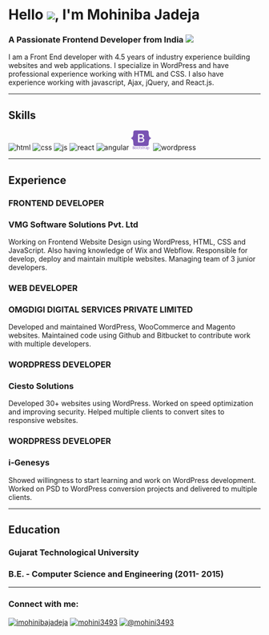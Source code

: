 <h1 align="left">Hello <img src="https://media.giphy.com/media/hvRJCLFzcasrR4ia7z/giphy.gif" width="30px">, I'm Mohiniba Jadeja</h1>
<h3 align="left">A Passionate Frontend Developer from India <img src="https://www.countries-ofthe-world.com/flags-normal/flag-of-India.png" width="20px"></h3>

I am a Front End developer with 4.5 years of industry experience building websites and web applications. I specialize in WordPress and have professional experience working with HTML and CSS. I also have experience working with javascript, Ajax, jQuery, and React.js.

---

## Skills

<p align='left'>
  <img src="https://upload.wikimedia.org/wikipedia/commons/thumb/6/61/HTML5_logo_and_wordmark.svg/2048px-HTML5_logo_and_wordmark.svg.png" alt="html" width="40" height="40">
  <img src='https://upload.wikimedia.org/wikipedia/commons/thumb/d/d5/CSS3_logo_and_wordmark.svg/1200px-CSS3_logo_and_wordmark.svg.png' alt="css" width="40" height="40">
  <img src='https://upload.wikimedia.org/wikipedia/commons/6/6a/JavaScript-logo.png' height='30' width='auto' alt="js">
   <img src="https://upload.wikimedia.org/wikipedia/commons/thumb/a/a7/React-icon.svg/1280px-React-icon.svg.png" alt="react" width="auto" height="40"/>
   <img src="https://angular.io/assets/images/logos/angular/angular.svg" alt="angular" width="40" height="40"/>
<img src="https://raw.githubusercontent.com/devicons/devicon/master/icons/bootstrap/bootstrap-plain-wordmark.svg" alt="bootstrap" width="40" height="40"/>
  <img src="https://www.vectorlogo.zone/logos/wordpress/wordpress-icon.svg" alt="wordpress" width="40" height="40"/>
</p>

---

## Experience

### **FRONTEND DEVELOPER**
### VMG Software Solutions Pvt. Ltd

Working on Frontend Website Design using WordPress, HTML, CSS and JavaScript. Also having knowledge of Wix and Webflow. Responsible for develop, deploy and maintain multiple websites. Managing team of 3 junior developers.

### **WEB DEVELOPER**
### OMGDIGI DIGITAL SERVICES PRIVATE LIMITED

Developed and maintained WordPress, WooCommerce and Magento websites. Maintained code using Github and Bitbucket to contribute work with multiple developers.

### **WORDPRESS DEVELOPER**
### Ciesto Solutions

Developed 30+ websites using WordPress. Worked on speed optimization and improving security. Helped multiple clients to convert sites to responsive websites.

### **WORDPRESS DEVELOPER**
### i-Genesys

Showed willingness to start learning and work on WordPress development. Worked on PSD to WordPress conversion projects and delivered to multiple clients.

---

## Education

### **Gujarat Technological University**
### B.E. - Computer Science and Engineering (2011- 2015)

---

<h3 align="left">Connect with me:</h3>
<p align="left">
<a href="https://twitter.com/imohinibajadeja" target="blank"><img align="center" src="https://raw.githubusercontent.com/rahuldkjain/github-profile-readme-generator/master/src/images/icons/Social/twitter.svg" alt="imohinibajadeja" height="30" width="40" /></a>
<a href="https://linkedin.com/in/mohini3493" target="blank"><img align="center" src="https://raw.githubusercontent.com/rahuldkjain/github-profile-readme-generator/master/src/images/icons/Social/linked-in-alt.svg" alt="mohini3493" height="30" width="40" /></a>
<a href="https://medium.com/@mohini3493" target="blank"><img align="center" src="https://raw.githubusercontent.com/rahuldkjain/github-profile-readme-generator/master/src/images/icons/Social/medium.svg" alt="@mohini3493" height="30" width="40" /></a>
</p>

